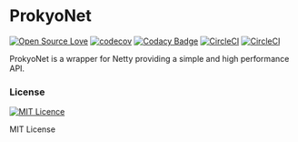 # ProkyoNet
[![Open Source Love](https://badges.frapsoft.com/os/v2/open-source.svg?v=103)](https://github.com/ellerbrock/open-source-badges/)
[![codecov](https://codecov.io/gh/Prokyo/ProkyoNet/branch/develop/graph/badge.svg)](https://codecov.io/gh/Prokyo/ProkyoNet)
[![Codacy Badge](https://api.codacy.com/project/badge/Grade/8bc600f901f84de1aa4202ddd7a876f0)](https://app.codacy.com/app/Microsamp/ProkyoNet?utm_source=github.com&utm_medium=referral&utm_content=Prokyo/ProkyoNet&utm_campaign=Badge_Grade_Settings)
[![CircleCI](https://circleci.com/gh/Prokyo/ProkyoNet/tree/develop.svg?style=svg)](https://circleci.com/gh/Prokyo/ProkyoNet/tree/develop)
[![CircleCI](https://circleci.com/gh/Prokyo/ProkyoNet/tree/master.svg?style=svg)](https://circleci.com/gh/Prokyo/ProkyoNet/tree/master)


ProkyoNet is a wrapper for Netty providing a simple and high performance API.

### License
[![MIT Licence](https://badges.frapsoft.com/os/mit/mit.svg?v=103)](https://opensource.org/licenses/mit-license.php)

MIT License
